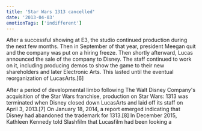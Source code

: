 ```yaml
---
title: 'Star Wars 1313 cancelled'
date: '2013-04-03'
emotionTags: ['indifferent']
---
```


After a successful showing at E3, the studio continued production during the next few months. Then in September of that year, president Meegan quit and the company was put on a hiring freeze. Then shortly afterward, Lucas announced the sale of the company to Disney. The staff continued to work on it, including producing demos to show the game to their new shareholders and later Electronic Arts. This lasted until the eventual reorganization of LucasArts.[6]

After a period of developmental limbo following The Walt Disney Company's acquisition of the Star Wars franchise, production on Star Wars: 1313 was terminated when Disney closed down LucasArts and laid off its staff on April 3, 2013.[7] On January 18, 2014, a report emerged indicating that Disney had abandoned the trademark for 1313.[8] In December 2015, Kathleen Kennedy told Slashfilm that Lucasfilm had been looking a
